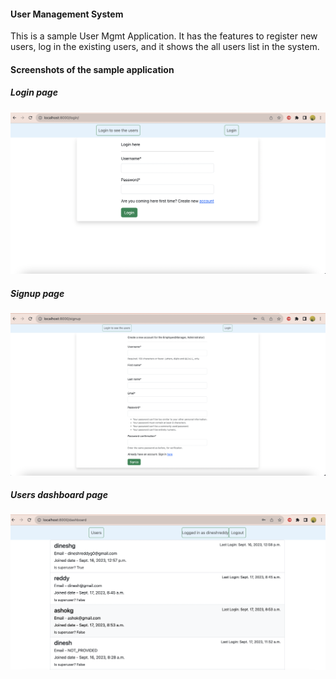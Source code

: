 #### User Management System
This is a sample User Mgmt Application. It has the features to register new users, log in the existing users, and it shows the all users list in the system.

#### Screenshots of the sample application
##### Login page
![alt text](https://github.com/dinesh-g0/usermanagement/blob/main/screenshots/login_page.png)

##### Signup page
![alt text](https://github.com/dinesh-g0/usermanagement/blob/main/screenshots/signup_page.png)

##### Users dashboard page
![alt text](https://github.com/dinesh-g0/usermanagement/blob/main/screenshots/users_dashboard.png)
